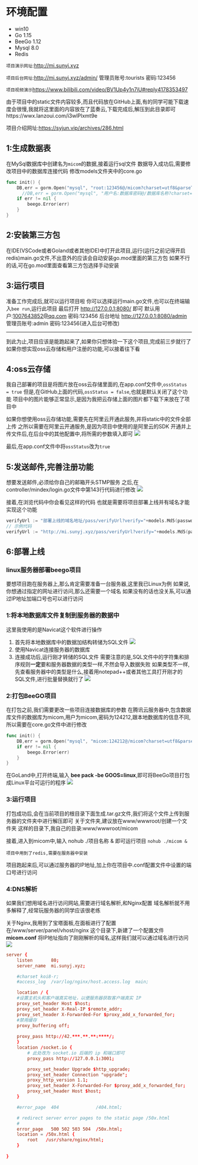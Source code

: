 # 环境配置

 - win10
 - Go 1.15
 - BeeGo 1.12
 - Mysql 8.0
 - Redis

`项目演示网址`:http://mi.sunyj.xyz

`项目后台网址`:http://mi.sunyj.xyz/admin/  管理员账号:tourists 密码:123456

`项目视频演示`https://www.bilibili.com/video/BV1Up4y1n7iU#reply4178353497

由于项目中的static文件内容较多,而且代码放在GitHub上面,有的同学可能下载速度会很慢,我就将这里面的内容放在了蓝奏云,下载完成后,解压到此目录即可https://wwx.lanzoui.com/i3wlPlxmt9e

项目介绍网址:https://syjun.vip/archives/286.html

## 1:生成数据表
在MySql数据库中创建名为`micom`的数据,接着运行sql文件
数据导入成功后,需要修改项目中的数据库连接代码
修改models文件夹中的core.go
```go
func init() {
	DB,err = gorm.Open("mysql", "root:123456@/micom?charset=utf8&parseTime=True&loc=Local")
      //DB,err = gorm.Open("mysql", "用户名:数据库密码@/数据库名称?charset=utf8&parseTime=True&loc=Local")
	if err != nil {
		beego.Error(err)
	}
}
```

## 2:安装第三方包
在IDE(VSCode或者Goland或者其他IDE)中打开此项目,运行(运行之前记得开启redis)main.go文件,不出意外的应该会自动安装go.mod里面的第三方包
如果不行的话,可在go.mod里面查看第三方包选择手动安装

## 3:运行项目
准备工作完成后,就可以运行项目啦
你可以选择运行main.go文件,也可以在终端输入`bee run`,运行此项目
最后打开 http://127.0.0.1:8080/ 即可 默认用户:1007643852@qq.com 密码:123456
后台地址 http://127.0.0.1:8080/admin 管理员账号:admin 密码:123456(进入后台可修改)


----------
到此为止,项目应该是能跑起来了,如果你只想体验一下这个项目,完成前三步就行了
如果你想实现oss云存储和用户注册的功能,可以接着往下看

## 4:oss云存储
我自己部署的项目是将图片放在oss云存储里面的,在app.conf文件中,`ossStatus = true`
但是,在GitHub上面的代码,`ossStatus = false`,也就是默认关闭了这个功能
项目中的图片能够正常显示,是因为我把云存储上面的图片都下载下来放在了项目中

如果你想使用oss云存储功能,需要先在阿里云开通此服务,并将static中的文件全部上传
之所以需要在阿里云开通服务,是因为项目中使用的是阿里云的SDK
开通并上传文件后,在后台中的其他配置中,将所需的参数填入即可
![][8]

最后,在app.conf文件中将`ossStatus`改为`true`

## 5:发送邮件,完善注册功能
想要发送邮件,必须给你自己的邮箱开头STMP服务
之后,在controller/mindex/login.go文件中第143行代码进行修改
![][9]

接着,在浏览代码中你会看见这样的代码
也就是需要将项目部署上线并有域名才能实现这个功能
```go
verifyUrl := "部署上线的域名地址/pass/verifyUrl?verify="+models.Md5(passwd+"micom")+"&email="+email
// 示例代码
verifyUrl := "http://mi.sunyj.xyz/pass/verifyUrl?verify="+models.Md5(passwd+"micom")+"&email="+email
```

## 6:部署上线

### linux服务器部署beego项目
要想项目跑在服务器上,那么肯定需要准备一台服务器,这里我已Linux为例
如果说,你想通过指定的网址进行访问,那么还需要一个域名
如果没有的话也没关系,可以通过IP地址加端口号也可以进行访问

### 1:将本地数据库文件复制到服务器的数据中

这里我使用的是Navicat这个软件进行操作

 1. 首先将本地数据库中的数据加结构转储为SQL文件
![][50]
 2. 使用Navicat连接服务器的数据库
 3. 连接成功后,运行刚才转储的SQL文件
    需要注意的是,SQL文件中的字符集和排序规则**一定**要和服务器数据的类型一样,不然会导入数据失败
    如果类型不一样,先查看服务器中的类型是什么,接着用notepad++或者其他工具打开刚才的SQL文件,进行批量替换就行了
    ![][51]

### 2:打包BeeGO项目
在打包之前,我们需要更改一些项目连接数据库的参数
在腾讯云服务器中,包含数据库文件的数据库为micom,用户为micom,密码为124212,跟本地数据库的信息不同,所以需要在core.go文件中进行修改
```go
func init() {
	DB,err = gorm.Open("mysql", "micom:124212@/micom?charset=utf8&parseTime=True&loc=Local")
	if err != nil {
		beego.Error(err)
	}
}
```

在GoLand中,打开终端,输入 **bee pack -be GOOS=linux**,即可将BeeGo项目打包成Linux平台可运行的程序
![][52]

### 3:运行项目
打包成功后,会在当前项目的根目录下面生成.tar.gz文件,我们将这个文件上传到服务器的文件夹中进行解压即可
关于文件夹,建议放在www/wwwroot/创建一个文件夹  这样的目录下,我自己的目录:www/wwwroot/micom

接着,进入到micom中,输入 nohub ./项目名称 &  即可运行项目  `nohub ./micom &`

`项目中用到了redis,需要在服务器中安装`

项目跑起来后,可以通过服务器的IP地址,加上你在项目中.conf配置文件中设置的端口号进行访问

### 4:DNS解析
如果我们想用域名进行访问网站,需要进行域名解析,和Nginx配置
域名解析就不用多解释了,经常玩服务器的同学应该很老练

关于Nginx,我用到了宝塔面板,在面板进行了配置
在/www/server/panel/vhost/nginx 这个目录下,新建了一个配置文件 **micom.conf**
将IP地址指向了刚刚解析的域名,这样我们就可以通过域名进行访问
![][53]
```conf
server {
    listen       80;
    server_name  mi.sunyj.xyz;

    #charset koi8-r;
    #access_log  /var/log/nginx/host.access.log  main;

    location / {
	#设置主机头和客户端真实地址，以便服务器获取客户端真实 IP
	proxy_set_header Host $host;
	proxy_set_header X-Real-IP $remote_addr;
	proxy_set_header X-Forwarded-For $proxy_add_x_forwarded_for;
	#禁用缓存
	proxy_buffering off;
        
	proxy_pass http://42.***.**.**:****/;
    }
    location /socket.io {        
		# 此处改为 socket.io 后端的 ip 和端口即可
		proxy_pass http://127.0.0.1:3001;

		proxy_set_header Upgrade $http_upgrade;
		proxy_set_header Connection "upgrade";
		proxy_http_version 1.1;
		proxy_set_header X-Forwarded-For $proxy_add_x_forwarded_for;
		proxy_set_header Host $host;
    }

    #error_page  404              /404.html;

    # redirect server error pages to the static page /50x.html
    #
    error_page   500 502 503 504  /50x.html;
    location = /50x.html {
        root   /usr/share/nginx/html;
    }
 
}
```

  [8]: https://syjun.vip/usr/uploads/2021/02/3947349086.png
  [9]: https://syjun.vip/usr/uploads/2021/02/1067360970.png
  [50]: https://syjun.vip/usr/uploads/2021/02/3637480777.jpg
  [51]: https://syjun.vip/usr/uploads/2021/02/3498415197.jpg
  [52]: https://syjun.vip/usr/uploads/2021/02/2534936114.jpg
  [53]: https://syjun.vip/usr/uploads/2021/02/3150842554.jpg
